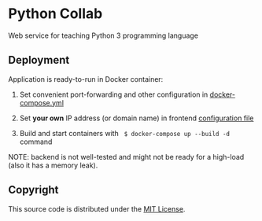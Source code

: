 # Python Collab

Web service for teaching Python 3 programming language

## Deployment

Application is ready-to-run in Docker container:

1. Set convenient port-forwarding and other configuration
in [docker-compose.yml](https://github.com/somnoynadno/python-collab/blob/master/docker-compose.yml)

2. Set **your own** IP address (or domain name) in 
frontend [configuration file](https://github.com/somnoynadno/python-collab/blob/master/frontend/.env)

3. Build and start containers with ` $ docker-compose up --build -d` command

NOTE: backend is not well-tested and might not be ready for a high-load (also it has a memory leak).

## Copyright

This source code is distributed under the [MIT License](https://github.com/somnoynadno/python-collab/blob/master/LICENSE).
